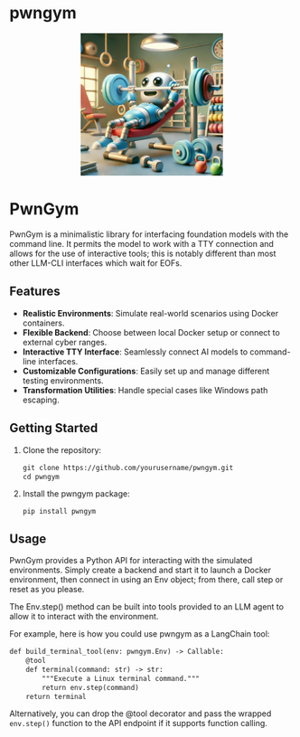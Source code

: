 # pwngym

<p align="center">
  <img src="pwngym_welcome.jpg" alt="PwnGym Welcome Banner" width="50%">
</p>

# PwnGym

PwnGym is a minimalistic library for interfacing foundation models with the command line. It permits the model to work with a TTY connection and allows for the use of interactive tools; this is notably different than most other LLM-CLI interfaces which wait for EOFs.

## Features

- **Realistic Environments**: Simulate real-world scenarios using Docker containers.
- **Flexible Backend**: Choose between local Docker setup or connect to external cyber ranges.
- **Interactive TTY Interface**: Seamlessly connect AI models to command-line interfaces.
- **Customizable Configurations**: Easily set up and manage different testing environments.
- **Transformation Utilities**: Handle special cases like Windows path escaping.

## Getting Started

1. Clone the repository:
   ```
   git clone https://github.com/yourusername/pwngym.git
   cd pwngym
   ```

2. Install the pwngym package:
   ```
   pip install pwngym
   ```


## Usage

PwnGym provides a Python API for interacting with the simulated environments. Simply create a backend and start it to launch a Docker environment, then connect in using an Env object; from there, call step or reset as you please.

The Env.step() method can be built into tools provided to an LLM agent to allow it to interact with the environment.

For example, here is how you could use pwngym as a LangChain tool:

```
def build_terminal_tool(env: pwngym.Env) -> Callable:
    @tool
    def terminal(command: str) -> str:
        """Execute a Linux terminal command."""
        return env.step(command)
    return terminal
```

Alternatively, you can drop the @tool decorator and pass the wrapped `env.step()` function to the API endpoint if it supports function calling.